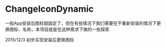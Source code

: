 # ChangeIconDynamic
一般App安装后图标就固定了，但在有些情况下我们需要在不重新安装的情况下更换图标、名称，本项目就是在这种需求下做的一些探索

2015/12/3 初步实现安装后更换图标

